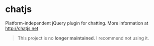 chatjs
======

Platform-independent jQuery plugin for chatting. More information at http://chatjs.net

> This project is no **longer maintained**. I recommend not using it.
